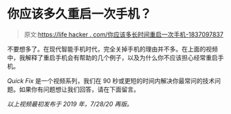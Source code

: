 # 你应该多久重启一次手机？

> 原文:[https://life hacker . com/你应该多长时间重启一次手机-1837097837](https://lifehacker.com/how-often-should-you-restart-your-phone-1837097837)

不要想多了。在现代智能手机时代，完全关掉手机的理由并不多。在上面的视频中，我解释了重启手机会有帮助的几个例子，以及为什么你不应该担心经常重启手机。

*Quick Fix* 是一个视频系列，我们在 90 秒或更短的时间内解决你最常问的技术问题。如果你有问题想让我们回答，请在下面留言。

*以上视频最初发布于 2019 年，7/28/20 再版。*